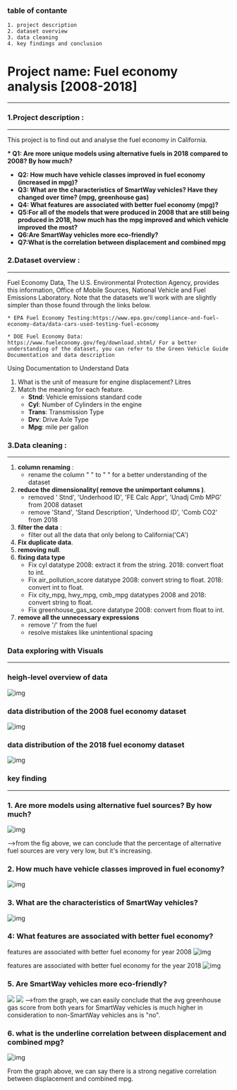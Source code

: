 




### table of contante 
    1. project description 
    2. dataset overview 
    3. data cleaning 
    4. key findings and conclusion 



# Project name: Fuel economy analysis [2008-2018]
---
### 1.Project description : 
---

This project is to find out and analyse the fuel economy in California.


<b> *  Q1: Are more unique models using alternative fuels in 2018 compared to 2008? By how much?
  
* Q2: How much have vehicle classes improved in fuel economy (increased in mpg)?
* Q3: What are the characteristics of SmartWay vehicles? Have they changed over time? (mpg, greenhouse gas)
* Q4: What features are associated with better fuel economy (mpg)?
* Q5:For all of the models that were produced in 2008 that are still being produced in 2018, how much has the mpg improved and which vehicle improved the most?
* Q6:Are SmartWay vehicles more eco-friendly?
* Q7:What is the correlation between displacement and combined mpg

</b>

### 2.Dataset overview :
---
Fuel Economy Data, The U.S. Environmental Protection Agency, provides this information, Office of Mobile Sources, National Vehicle and Fuel Emissions Laboratory. Note that the datasets we'll work with are slightly simpler than those found through the links below.

    * EPA Fuel Economy Testing:https://www.epa.gov/compliance-and-fuel-economy-data/data-cars-used-testing-fuel-economy

    * DOE Fuel Economy Data: https://www.fueleconomy.gov/feg/download.shtml/ For a better understanding of the dataset, you can refer to the Green Vehicle Guide Documentation and data description
  

    
 Using Documentation to Understand Data
 1. What is the unit of measure for engine displacement? Litres
 2. Match the meaning for each feature.
     * <b>Stnd</b>: Vehicle emissions standard code
     * <b>Cyl</b>: Number of Cylinders in the engine
     * <b>Trans</b>: Transmission Type
     * <b>Drv</b>: Drive Axle Type
     * <b>Mpg</b>: mile per gallon 
        
### 3.Data cleaning :
------------
 1. <b>column renaming</b>   :
     * rename the column " " to " " for a better understanding of the dataset 
 2. <b>reduce the dimensionality( remove the unimportant columns )</b>.
    * removed  ' Stnd', 'Underhood ID', 'FE Calc Appr', 'Unadj Cmb MPG' from 2008 dataset 
    * remove 'Stand', 'Stand Description', 'Underhood ID', 'Comb CO2' from 2018
 3. <b>filter the data</b> :
     * filter out all the data that only belong to California('CA')
 4. <b>Fix duplicate data</b>.
 5. <b>removing null</b>.
 6. <b>fixing data type </b>
     * Fix cyl datatype 2008: extract it from the string. 2018: convert float to int.
     * Fix air_pollution_score datatype 2008: convert string to float. 2018: convert int to float.
     * Fix city_mpg, hwy_mpg, cmb_mpg datatypes 2008 and 2018: convert string to float.
     * Fix greenhouse_gas_score datatype 2008: convert from float to int.
 7. <b>remove all the unnecessary expressions</b>
     * remove '/' from the fuel 
     * resolve mistakes like unintentional spacing 
### Data exploring with Visuals
-------------
### heigh-level overview of data 
![img](project_name/data/fig/all_clen_hist_08.jpg)
### data distribution of the 2008 fuel economy dataset 
![img](project_name/data/fig/histplot_18.jpg)

### data distribution of the 2018 fuel economy dataset 
![img](project_name/data/fig/histplot_18.jpg)



### key finding 
---
### 1. <b>Are more models using alternative fuel sources? By how much?</b>
![img](project_name/data/fig/pie_fuel_08and18.jpg)

-->from the fig above, we can conclude that the percentage of alternative fuel sources are very very low, but it's increasing. 
### 2. How much have vehicle classes improved in fuel economy?
   
![img](project_name/data/fig/q2inc.jpg)
### 3. What are the characteristics of SmartWay vehicles?

![img](project_name/data/fig/q3.png)




### 4: What features are associated with better fuel economy?
features are associated with better fuel economy for year 2008 
![img](project_name/data/fig/features.jpg)

features are associated with better fuel economy for the year 2018
![img](project_name/data/fig/features2.jpg)

### 5. Are SmartWay vehicles more eco-friendly? 
![](project_name/data/fig/2008greenhouse_scoure.jpg)
![](project_name/data/fig/2018greenhouse_score.jpg)
-->from the graph, we can easily conclude that the avg greenhouse gas score from both years for SmartWay vehicles is much higher in consideration to non-SmartWay vehicles ans is "no".

### 6. what is the underline correlation between displacement and combined mpg?

![img](project_name/data/fig/cmbvsdipl_scatter_08.jpg)

From the graph above, we can say there is a strong negative correlation between displacement and combined mpg.

